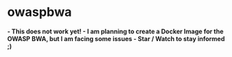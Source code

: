 # owaspbwa

<b>
- This does not work yet!
- I am planning to create a Docker Image for the OWASP BWA, but I am facing some issues
- Star / Watch to stay informed ;)
</b>
